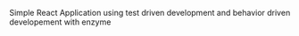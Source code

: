 Simple React Application using test driven development  and behavior driven developement with enzyme 
